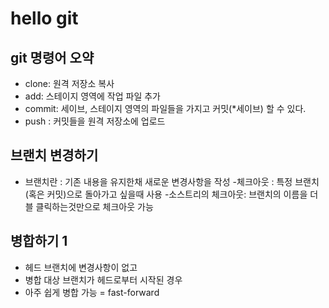 # hello git
## git 명령어 오약
- clone: 원격 저장소 복사
- add: 스테이지 영역에 작업 파일 추가
- commit: 세이브, 스테이지 영역의 파일들을 가지고 커밋(*세이브) 할 수 있다.
- push : 커밋들을 원격 저장소에 업로드

## 브랜치 변경하기
- 브랜치란 : 기존 내용을 유지한채 새로운 변경사항을 작성
-체크아웃 : 특정 브랜치(혹은 커밋)으로 돌아가고 싶을때 사용
-소스트리의 체크아웃: 브랜치의 이름을 더블 클릭하는것만으로 체크아웃 가능

## 병합하기 1
- 헤드 브랜치에 변경사항이 없고
- 병합 대상 브랜치가 헤드로부터 시작된 경우
- 아주 쉽게 병합 가능 = fast-forward